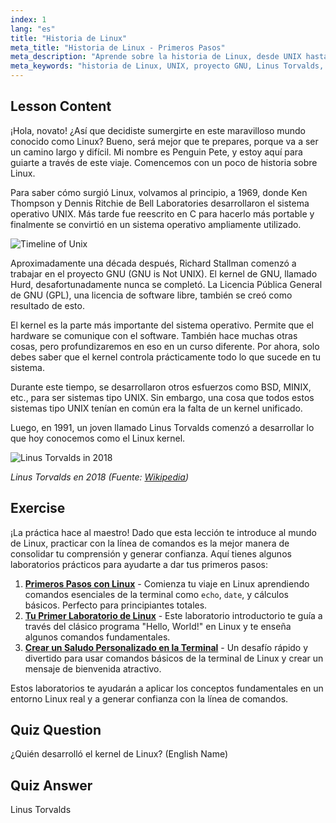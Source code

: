 ```yaml
---
index: 1
lang: "es"
title: "Historia de Linux"
meta_title: "Historia de Linux - Primeros Pasos"
meta_description: "Aprende sobre la historia de Linux, desde UNIX hasta Linus Torvalds y el proyecto GNU. Comprende sus orígenes y evolución para principiantes."
meta_keywords: "historia de Linux, UNIX, proyecto GNU, Linus Torvalds, kernel de Linux, Linux para principiantes, tutorial de Linux, guía de Linux"
---
```


## Lesson Content

¡Hola, novato! ¿Así que decidiste sumergirte en este maravilloso mundo conocido como Linux? Bueno, será mejor que te prepares, porque va a ser un camino largo y difícil. Mi nombre es Penguin Pete, y estoy aquí para guiarte a través de este viaje. Comencemos con un poco de historia sobre Linux.

Para saber cómo surgió Linux, volvamos al principio, a 1969, donde Ken Thompson y Dennis Ritchie de Bell Laboratories desarrollaron el sistema operativo UNIX. Más tarde fue reescrito en C para hacerlo más portable y finalmente se convirtió en un sistema operativo ampliamente utilizado.

![Timeline of Unix](https://file.labex.io/images/ed9c245d-e8be-4287-bf34-67750b042542.jpg)

Aproximadamente una década después, Richard Stallman comenzó a trabajar en el proyecto GNU (GNU is Not UNIX). El kernel de GNU, llamado Hurd, desafortunadamente nunca se completó. La Licencia Pública General de GNU (GPL), una licencia de software libre, también se creó como resultado de esto.

El kernel es la parte más importante del sistema operativo. Permite que el hardware se comunique con el software. También hace muchas otras cosas, pero profundizaremos en eso en un curso diferente. Por ahora, solo debes saber que el kernel controla prácticamente todo lo que sucede en tu sistema.

Durante este tiempo, se desarrollaron otros esfuerzos como BSD, MINIX, etc., para ser sistemas tipo UNIX. Sin embargo, una cosa que todos estos sistemas tipo UNIX tenían en común era la falta de un kernel unificado.

Luego, en 1991, un joven llamado Linus Torvalds comenzó a desarrollar lo que hoy conocemos como el Linux kernel.

![Linus Torvalds in 2018](https://file.labex.io/images/3e1311fd-b8ca-45e7-8d02-9aac6377bb36.jpg)

_Linus Torvalds en 2018 (Fuente: [Wikipedia](https://en.wikipedia.org/wiki/Linus_Torvalds))_

## Exercise

¡La práctica hace al maestro! Dado que esta lección te introduce al mundo de Linux, practicar con la línea de comandos es la mejor manera de consolidar tu comprensión y generar confianza. Aquí tienes algunos laboratorios prácticos para ayudarte a dar tus primeros pasos:

1. **[Primeros Pasos con Linux](https://labex.io/es/labs/linux-getting-started-with-linux-446315)** - Comienza tu viaje en Linux aprendiendo comandos esenciales de la terminal como `echo`, `date`, y cálculos básicos. Perfecto para principiantes totales.
2. **[Tu Primer Laboratorio de Linux](https://labex.io/es/labs/linux-your-first-linux-lab-270253)** - Este laboratorio introductorio te guía a través del clásico programa "Hello, World!" en Linux y te enseña algunos comandos fundamentales.
3. **[Crear un Saludo Personalizado en la Terminal](https://labex.io/es/labs/linux-create-personalized-terminal-greeting-446322)** - Un desafío rápido y divertido para usar comandos básicos de la terminal de Linux y crear un mensaje de bienvenida atractivo.

Estos laboratorios te ayudarán a aplicar los conceptos fundamentales en un entorno Linux real y a generar confianza con la línea de comandos.

## Quiz Question

¿Quién desarrolló el kernel de Linux? (English Name)

## Quiz Answer

Linus Torvalds
